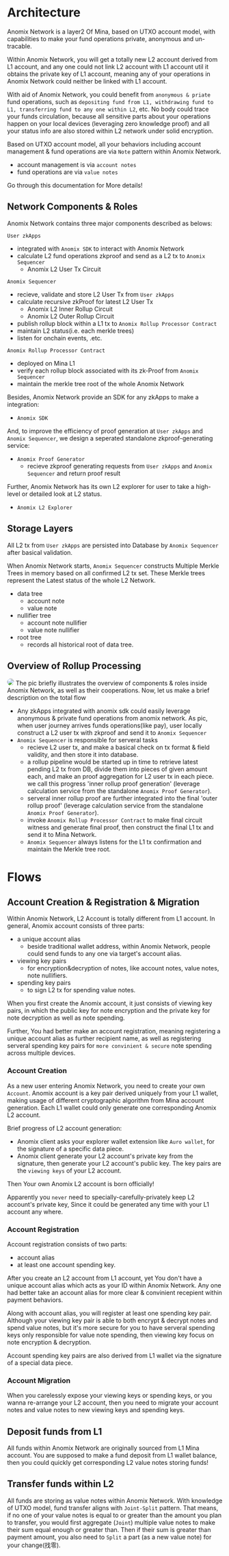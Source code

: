 # Architecture
Anomix Network is a layer2 Of Mina, based on UTXO account model, with capabilities to make your fund operations private, anonymous and un-tracable.

Within Anomix Network, you will get a totally new L2 account derived from L1 account, and any one could not link L2 account with L1 account util it obtains the private key of L1 account, meaning any of your operations in Anomix Network could neither be linked with L1 account.

With aid of Anomix Network, you could benefit from `anonymous & priate` fund operations, such as `depositing fund from L1, withdrawing fund to L1, transferring fund to any one within L2`, etc. No body could trace your funds circulation, because all sensitive parts about your operations happen on your local devices (leveraging zero knowledge proof) and all your status info are also stored within L2 network under solid encryption.

Based on UTXO account model, all your behaviors including account management & fund operations are via `Note` pattern within Anomix Network. 
* account management is via `account notes`
* fund operations are via `value notes`

Go through this documentation for More details!

## Network Components & Roles
Anomix Network contains three major components described as belows:

`User zkApps`
* integrated with `Anomix SDK` to interact with Anomix Network
* calculate L2 fund operations zkproof and send as a L2 tx to `Anomix Sequencer`
  * Anomix L2 User Tx Circuit

`Anomix Sequencer`
* recieve, validate and store L2 User Tx from `User zkApps`
* calculate recursive zkProof for latest L2 User Tx
  * Anomix L2 Inner Rollup Circuit
  * Anomix L2 Outer Rollup Circuit
* publish rollup block within a L1 tx to `Anomix Rollup Processor Contract`
* maintain L2 status(i.e. each merkle trees)
* listen for onchain events, .etc.

`Anomix Rollup Processor Contract`
* deployed on Mina L1
* verify each rollup block associated with its zk-Proof from `Anomix Sequencer`
* maintain the merkle tree root of the whole Anomix Network

Besides, Anomix Network provide an SDK for any zkApps to make a integration:
* `Anomix SDK`

And, to improve the efficiency of proof generation at `User zkApps` and `Anomix Sequencer`, we design a seperated standalone zkproof-generating service:
* `Anomix Proof Generator`
  * recieve zkproof generating requests from `User zkApps` and `Anomix Sequencer` and return proof result

Further, Anomix Network has its own L2 explorer for user to take a high-level or detailed look at L2 status.
* `Anomix L2 Explorer`

## Storage Layers
All L2 tx from `User zkApps` are persisted into Database by `Anomix Sequencer` after basical validation.

When Anomix Network starts, `Anomix Sequencer` constructs Multiple Merkle Trees in memory based on all confirmed L2 tx set. These Merkle trees represent the Latest status of the whole L2 Network.
* data tree
  * account note 
  * value note 
* nullifier tree
  * account note nullifier
  * value note nullifier
* root tree
  * records all historical root of data tree.

## Overview of Rollup Processing
<img src="./pic/AnomixNetwork_Architeture.png" style="border-radius: 20px">
The pic briefly illustrates the overview of components & roles inside Anomix Network, as well as their cooperations. Now, let us make a brief description on the total flow

* Any zkApps integrated with anomix sdk could easily leverage anonymous & private fund operations from anomix network. As pic, when user journey arrives funds operations(like pay), user locally construct a L2 user tx with zkproof and send it to `Anomix Sequencer`
* `Anomix Sequencer` is responsible for serveral tasks
  * recieve L2 user tx, and make a basical check on tx format & field validity, and then store it into database.
  * a rollup pipeline would be started up in time to retrieve latest pending L2 tx from DB, divide them into pieces of given amount each, and make an proof aggregation for L2 user tx in each piece. we call this progress 'inner rollup proof generation' (leverage calculation service from the standalone `Anomix Proof Generator`).
  * serveral inner rollup proof are further integrated into the final 'outer rollup proof' (leverage calculation service from the standalone `Anomix Proof Generator`). 
  * invoke `Anomix Rollup Processor Contract` to make final circuit witness and generate final proof, then construct the final L1 tx and send it to Mina Network.
  * `Anomix Sequencer` always listens for the L1 tx confirmation and maintain the Merkle tree root.


# Flows

## Account Creation & Registration & Migration

Within Anomix Network, L2 Account is totally different from L1 account. In general, Anomix account consists of three parts: 
* a unique account alias
  * beside traditional wallet address, within Anomix Network, people could send funds to any one via target's account alias. 
* viewing key pairs
  * for encryption&decryption of notes, like account notes, value notes, note nullifiers.
* spending key pairs
  * to sign L2 tx for spending value notes.

When you first create the Anomix account, it just consists of viewing key pairs, in which the public key for note encryption and the private key for note decryption as well as note spending.

Further, You had better make an account registration, meaning registering a unique account alias as further recipient name, as well as registering serveral spending key pairs for `more convinient & secure` note spending across multiple devices.

### Account Creation
As a new user entering Anomix Network, you need to create your own `Account`. Anomix account is a key pair derived uniquely from your L1 wallet, making usage of different cryptographic algorithm from Mina account generation. Each L1 wallet could only generate one corresponding Anomix L2 account. 

Brief progress of L2 account generation:
* Anomix client asks your explorer wallet extension like `Auro wallet`, for the signature of a specific data piece.
* Anomix client generate your L2 account's private key from the signature, then generate your L2 account's public key. The key pairs are the `viewing keys` of your L2 account.

Then Your own Anomix L2 account is born officially! 

Apparently you `never` need to specially-carefully-privately keep L2 account's private key, Since it could be generated any time with your L1 account any where.

### Account Registration
Account registration consists of two parts:
* account alias
* at least one account spending key.

After you create an L2 account from L1 account, yet You don't have a unique account alias which acts as your ID within Anomix Network. Any one had better take an account alias for more clear & convinient recepient within payment behaviors.

Along with account alias, you will register at least one spending key pair. Although your viewing key pair is able to both encrypt & decrypt notes and spend value notes, but it's more secure for you to have serveral spending keys only responsible for value note spending, then viewing key focus on note encryption & decryption.

Account spending key pairs are also derived from L1 wallet via the signature of a special data piece.

### Account Migration
When you carelessly expose your viewing keys or spending keys, or you wanna re-arrange your L2 account, then you need to migrate your account notes and value notes to new viewing keys and spending keys.

## Deposit funds from L1
All funds within Anomix Network are originally sourced from L1 Mina account. You are supposed to make a fund deposit from L1 wallet balance, then you could quickly get corresponding L2 value notes storing funds!

## Transfer funds within L2
All funds are storing as value notes within Anomix Network. With knowledge of UTXO model, fund transfer aligns with `Joint-Split` pattern. That means, if no one of your value notes is equal to or greater than the amount you plan to transfer, you would first aggregate (`Joint`) multiple value notes to make their sum equal enough or greater than. Then if their sum is greater than payment amount, you also need to `Split` a part (as a new value note) for your change(找零).

